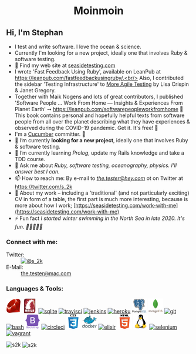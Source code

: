 <h1 align="center">Moinmoin</h1>

<h2>Hi, I'm Stephan</h1>

- I test and write software. I love the ocean & science.
- Currently I'm looking for a new project, ideally one that involves Ruby & software testing.
- 📝 Find my web site at [seasidetesting.com](https://seasidetesting.com/)
- I wrote 'Fast Feedback Using Ruby', available on LeanPub at https://leanpub.com/fastfeedbackusingruby/.<br/>
  Also, I contributed the sidebar 'Testing Infrastructure' to [More Agile Testing](https://agiletester.ca/more-agile-testing-the-book/) by Lisa Crispin & Janet Gregory.
- Together with Maik Nogens and lots of great contributors, I published 'Software People … Work From Home — Insights & Experiences From Planet Earth' ➙ https://leanpub.com/softwarepeopleworkfromhome 📓
    This book contains personal and hopefully helpful texts from software people from all over the planet describing what they have experiences & observed during the COVID-19 pandemic. Get it. It's free! 🙂
- I'm a [Cucumber](https://github.com/cucumber) committer. 🥒
- 🔭 I’m currently **looking for a new project**, ideally one that involves Ruby & software testing.
- 🌱 I’m currently learning *Prolog*, update my Rails knowledge and take a TDD course.
- 💬 Ask me about *Ruby, software testing, oceanography, physics. I'll answer best I can.*
- 📫 How to reach me: By e-mail to *the.tester@hey.com* ot on Twitter at https://twitter.com/s_2k
- 📄 About my work – including a 'traditional' (and not particularly exciting) CV in form of a table, the first part is much more interesting, because is more about how I work; [https://seasidetesting.com/work-with-me](https://seasidetesting.com/work-with-me)
- ⚡ Fun fact *I started winter swimming in the North Sea in late 2020. It's fun. 🌊🏊🏻‍♂️🌊*

<h3 align="left">Connect with me:</h3>

<dl>
    <dt>Twitter:</dt><dd><a href="https://twitter.com/s_2k" target="blank"><img src="https://img.shields.io/twitter/follow/s_2k?logo=twitter&style=for-the-badge" alt="@s_2k" /></a></dd>
    <dt>E-Mail:</dt>
  <dd><a href="mailto:the.tester@mac.com">the.tester@mac.com</a></dd>
</dl>

<h3 align="left">Languages & Tools:</h3>
<p align="left">
<a href="https://www.ruby-lang.org/en/" target="_blank"><img src="https://raw.githubusercontent.com/devicons/devicon/master/icons/ruby/ruby-original.svg" alt="ruby" width="40" height="40"/></a>
<a href="https://rubyonrails.org" target="_blank"><img src="https://raw.githubusercontent.com/devicons/devicon/master/icons/rails/rails-original-wordmark.svg" alt="rails" width="40" height="40"/></a>
<a href="https://www.sqlite.org/" target="_blank"><img src="https://www.vectorlogo.zone/logos/sqlite/sqlite-icon.svg" alt="sqlite" width="40" height="40"/></a>
<a href="https://travis-ci.org" target="_blank"><img src="https://www.vectorlogo.zone/logos/travis-ci/travis-ci-icon.svg" alt="travisci" width="40" height="40"/></a>
<a href="https://www.jenkins.io" target="_blank"><img src="https://www.vectorlogo.zone/logos/jenkins/jenkins-icon.svg" alt="jenkins" width="40" height="40"/></a>
<a href="https://heroku.com" target="_blank"><img src="https://www.vectorlogo.zone/logos/heroku/heroku-icon.svg" alt="heroku" width="40" height="40"/></a>
<a href="https://www.postgresql.org" target="_blank"><img src="https://raw.githubusercontent.com/devicons/devicon/master/icons/postgresql/postgresql-original-wordmark.svg" alt="postgresql" width="40" height="40"/></a>
<a href="https://www.mongodb.com/" target="_blank"><img src="https://raw.githubusercontent.com/devicons/devicon/master/icons/mongodb/mongodb-original-wordmark.svg" alt="mongodb" width="40" height="40"/></a>
<a href="https://git-scm.com/" target="_blank"><img src="https://www.vectorlogo.zone/logos/git-scm/git-scm-icon.svg" alt="git" width="40" height="40"/></a>
<a href="https://www.gnu.org/software/bash/" target="_blank"><img src="https://www.vectorlogo.zone/logos/gnu_bash/gnu_bash-icon.svg" alt="bash" width="40" height="40"/></a>
<a href="https://getbootstrap.com" target="_blank"><img src="https://raw.githubusercontent.com/devicons/devicon/master/icons/bootstrap/bootstrap-plain-wordmark.svg" alt="bootstrap" width="40" height="40"/></a>
<a href="https://circleci.com" target="_blank"><img src="https://www.vectorlogo.zone/logos/circleci/circleci-icon.svg" alt="circleci" width="40" height="40"/></a>
<a href="https://www.w3schools.com/css/" target="_blank"><img src="https://raw.githubusercontent.com/devicons/devicon/master/icons/css3/css3-original-wordmark.svg" alt="css3" width="40" height="40"/></a>
<a href="https://www.docker.com/" target="_blank"><img src="https://raw.githubusercontent.com/devicons/devicon/master/icons/docker/docker-original-wordmark.svg" alt="docker" width="40" height="40"/></a>
<a href="https://elixir-lang.org" target="_blank"><img src="https://www.vectorlogo.zone/logos/elixir-lang/elixir-lang-icon.svg" alt="elixir" width="40" height="40"/></a>
<a href="https://www.w3.org/html/" target="_blank"><img src="https://raw.githubusercontent.com/devicons/devicon/master/icons/html5/html5-original-wordmark.svg" alt="html5" width="40" height="40"/></a>
<a href="https://www.linux.org/" target="_blank"><img src="https://raw.githubusercontent.com/devicons/devicon/master/icons/linux/linux-original.svg" alt="linux" width="40" height="40"/></a>
<a href="https://www.selenium.dev" target="_blank"><img src="https://raw.githubusercontent.com/detain/svg-logos/780f25886640cef088af994181646db2f6b1a3f8/svg/selenium-logo.svg" alt="selenium" width="40" height="40"/></a>
<a href="https://www.vagrantup.com/" target="_blank"><img src="https://www.vectorlogo.zone/logos/vagrantup/vagrantup-icon.svg" alt="vagrant" width="40" height="40"/></a></p>


<p><img align="left" src="https://github-readme-stats.vercel.app/api/top-langs/?username=s2k&layout=compact" alt="s2k" /></p>

<p>&nbsp;<img align="center" src="https://github-readme-stats.vercel.app/api?username=s2k&show_icons=true&count_private=true" alt="s2k" /></p>
